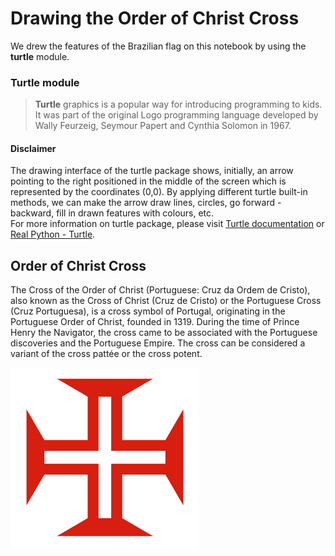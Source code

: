 # Drawing the Order of Christ Cross
We drew the features of the Brazilian flag on this notebook by using the **turtle** module.

### Turtle module
> **Turtle** graphics is a popular way for introducing programming to kids. It was part of the original Logo programming language developed by Wally Feurzeig, Seymour Papert and Cynthia Solomon in 1967.

#### Disclaimer
The drawing interface of the turtle package shows, initially, an arrow pointing to the right positioned in the middle of the screen which is represented by the coordinates (0,0). By applying different turtle built-in methods, we can make the arrow draw lines, circles, go forward - backward, fill in drawn features with colours, etc.  
For more information on turtle package, please visit [Turtle documentation](https://docs.python.org/3/library/turtle.html) or [Real Python - Turtle](https://realpython.com/beginners-guide-python-turtle/).

## Order of Christ Cross
The Cross of the Order of Christ (Portuguese: Cruz da Ordem de Cristo), also known as the Cross of Christ (Cruz de Cristo) or the Portuguese Cross (Cruz Portuguesa), is a cross symbol of Portugal, originating in the Portuguese Order of Christ, founded in 1319. During the time of Prince Henry the Navigator, the cross came to be associated with the Portuguese discoveries and the Portuguese Empire. The cross can be considered a variant of the cross pattée or the cross potent.

<img src="cruz_malta.png" alt="br" width="300">
